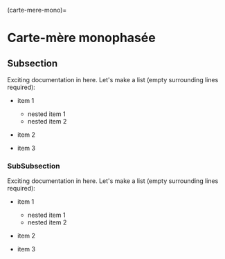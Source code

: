(carte-mere-mono)=

# Carte-mère monophasée

## Subsection

Exciting documentation in here.
Let's make a list (empty surrounding lines required):

- item 1

  - nested item 1
  - nested item 2

- item 2
- item 3

### SubSubsection

Exciting documentation in here.
Let's make a list (empty surrounding lines required):

- item 1

  - nested item 1
  - nested item 2

- item 2
- item 3